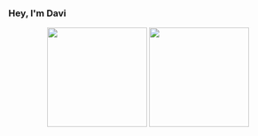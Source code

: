 ###  Hey, I'm Davi
<div align="center">
  <img height="180em" src="https://github-readme-stats.vercel.app/api?username=DaviTostes&show_icons=true&theme=dracula&include_all_commits=true&count_private=true&hide_border=true"/>
  <img height="180em" src="https://github-readme-stats.vercel.app/api/top-langs/?username=DaviTostes&layout=compact&langs_count=10&theme=dracula&hide_border=true"/>
</div>
